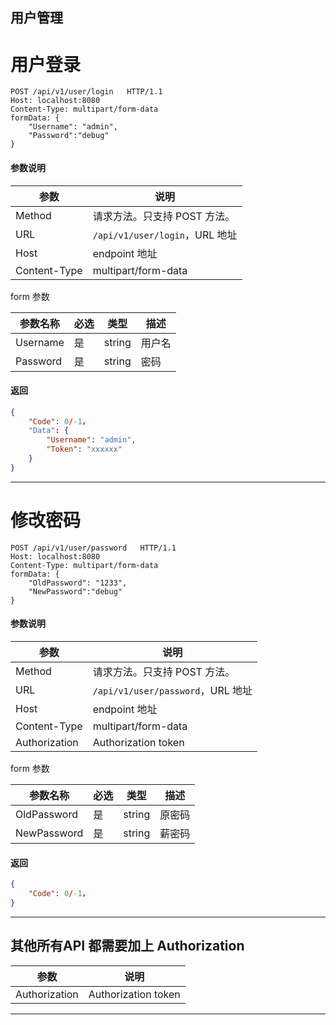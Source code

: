 
## 用户管理

# 用户登录

```http
POST /api/v1/user/login   HTTP/1.1
Host: localhost:8080
Content-Type: multipart/form-data
formData: {
	"Username": "admin",
	"Password":"debug"
}
```

#### 参数说明

|参数|说明|
|---|---|
|Method|请求方法。只支持 POST 方法。|
|URL|`/api/v1/user/login`，URL 地址|
|Host|endpoint 地址|
|Content-Type|multipart/form-data|

form 参数

|参数名称|必选|类型|描述|
|---|---|---|---|
|Username|是|string|用户名|
|Password|是|string|密码|

#### 返回

```json
{
    "Code": 0/-1，
	"Data": {
		"Username": "admin",
		"Token": "xxxxxx"
	}
}
```

---

# 修改密码

```http
POST /api/v1/user/password   HTTP/1.1
Host: localhost:8080
Content-Type: multipart/form-data
formData: {
	"OldPassword": "1233",
	"NewPassword":"debug"
}
```

#### 参数说明

|参数|说明|
|---|---|
|Method|请求方法。只支持 POST 方法。|
|URL|`/api/v1/user/password`，URL 地址|
|Host|endpoint 地址|
|Content-Type|multipart/form-data|
|Authorization|Authorization token|

form 参数

|参数名称|必选|类型|描述|
|---|---|---|---|
|OldPassword|是|string|原密码|
|NewPassword|是|string|薪密码|

#### 返回

```json
{
    "Code": 0/-1，
}
```

---

## 其他所有API 都需要加上 Authorization
|参数|说明|
|---|---|
|Authorization|Authorization token|

---